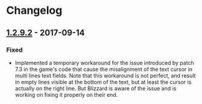# Changelog

## [1.2.9.2] - 2017-09-14


### Fixed

- Implemented a temporary workaround for the issue introduced by patch 7.3 in the game's code that cause the misalignment of the text cursor in multi lines text fields. Note that this workaround is not perfect, and result in empty lines visible at the bottom of the text, but at least the cursor is actually on the right line. But Blizzard is aware of the issue and is working on fixing it properly on their end.

[1.2.9.2]: https://github.com/Ellypse/Total-RP-3/compare/1.2.9.1...1.2.9.2
